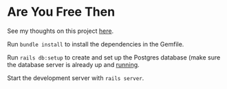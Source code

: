 # Are You Free Then

See my thoughts on this project [here][project-page].

Run `bundle install` to install the dependencies in the Gemfile.

Run `rails db:setup` to create and set up the Postgres database (make sure the database server is already up and [running][postgres].

Start the development server with `rails server`.

[project-page]: https://brandonling.dev/are-you-free-then/
[postgres]: https://www.postgresql.org/docs/current/server-start.html
